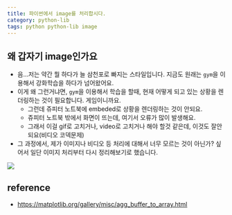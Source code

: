 ```yaml
---
title: 파이썬에서 image를 처리합시다. 
category: python-lib
tags: python python-lib image 
---
```


## 왜 갑자기 image인가요

- 음...저는 약간 뭘 하다가 늘 삼천포로 빠지는 스타일입니다. 지금도 원래는 `gym`을 이용해서 강화학습을 하다가 넘어왔어요. 
- 이게 왜 그런거냐면, `gym`을 이용해서 학습을 할때, 현재 어떻게 되고 있는 상황을 렌더링하는 것이 필요합니다. 게임이니까요.
    - 그런데 쥬피터 노트북에 embeded로 상황을 렌더링하는 것이 안되요. 
    - 쥬피터 노트북 밖에서 화면이 뜨는데, 여기서 오류가 많이 발생해요. 
    - 그래서 이걸 gif로 고치거나, video로 고치거나 해야 할것 같은데, 이것도 잘안되요(비디오 코덱문제) 
- 그 과정에서, 제가 이미지나 비디오 등 처리에 대해서 너무 모르는 것이 아닌가? 싶어서 일단 이미지 처리부터 다시 정리해보기로 했습니다. 


![](../../assets/images/markdown_img/180628_1935_google_rgb.svg)

## reference


- <https://matplotlib.org/gallery/misc/agg_buffer_to_array.html>

